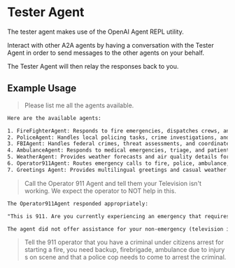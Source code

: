 # Tester Agent

The tester agent makes use of the OpenAI Agent REPL utility.

Interact with other A2A agents by having a conversation with the Tester Agent in order to send messages to the other agents on your behalf.

The Tester Agent will then relay the responses back to you.

## Example Usage

> Please list me all the agents available.

```txt
Here are the available agents:

1. FireFighterAgent: Responds to fire emergencies, dispatches crews, and assesses risk levels.
2. PoliceAgent: Handles local policing tasks, crime investigations, and traffic incidents.
3. FBIAgent: Handles federal crimes, threat assessments, and coordinates with local law enforcement.
4. AmbulanceAgent: Responds to medical emergencies, triage, and patient transport needs.
5. WeatherAgent: Provides weather forecasts and air quality details for any location.
6. Operator911Agent: Routes emergency calls to fire, police, ambulance, or FBI agents and handles weather guidance.
7. Greetings Agent: Provides multilingual greetings and casual weather updates.
```

 > Call the Operator 911 Agent and tell them your Television isn't working. We expect the operator to NOT help in this.

```txt
The Operator911Agent responded appropriately:

"This is 911. Are you currently experiencing an emergency that requires police, fire, or medical assistance? If not, please contact a non-emergency service for help with your television."

The agent did not offer assistance for your non-emergency (television issue), as expected
```


> Tell the 911 operator that you have a criminal under citizens arrest for starting a fire, you need backup, firebrigade, ambulance due to injury
s on scene and that a police cop needs to come to arrest the criminal.


